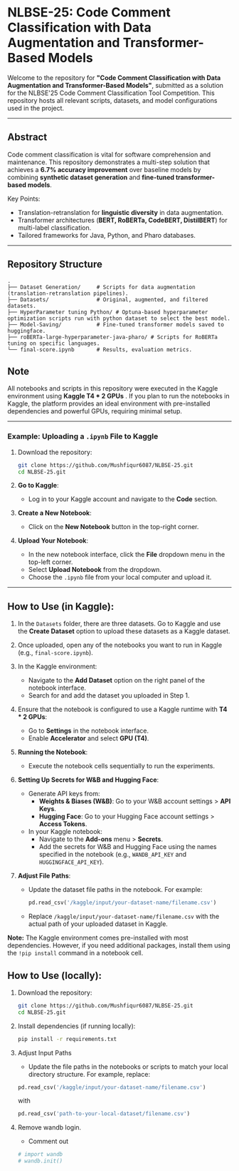 # NLBSE-25: Code Comment Classification with Data Augmentation and Transformer-Based Models

Welcome to the repository for **"Code Comment Classification with Data Augmentation and Transformer-Based Models"**, submitted as a solution for the NLBSE'25 Code Comment Classification Tool Competition. This repository hosts all relevant scripts, datasets, and model configurations used in the project.

---

## Abstract

Code comment classification is vital for software comprehension and maintenance. This repository demonstrates a multi-step solution that achieves a **6.7% accuracy improvement** over baseline models by combining **synthetic dataset generation** and **fine-tuned transformer-based models**.

Key Points:
- Translation-retranslation for **linguistic diversity** in data augmentation.
- Transformer architectures (**BERT, RoBERTa, CodeBERT, DistilBERT**) for multi-label classification.
- Tailored frameworks for Java, Python, and Pharo databases.

---

## Repository Structure

```plaintext
.
├── Dataset Generation/     # Scripts for data augmentation (translation-retranslation pipelines).
├── Datasets/               # Original, augmented, and filtered datasets.
├── HyperParameter tuning Python/ # Optuna-based hyperparameter optimization scripts run with python dataset to select the best model.
├── Model-Saving/           # Fine-tuned transformer models saved to huggingface.
├── roBERTa-large-hyperparameter-java-pharo/ # Scripts for RoBERTa tuning on specific languages.
└── final-score.ipynb       # Results, evaluation metrics.
```
## Note

All notebooks and scripts in this repository were executed in the Kaggle environment using **Kaggle T4 * 2 GPUs** . If you plan to run the notebooks in Kaggle, the platform provides an ideal environment with pre-installed dependencies and powerful GPUs, requiring minimal setup.

---

### Example: Uploading a `.ipynb` File to Kaggle
1. Download the repository:
   ```bash
   git clone https://github.com/Mushfiqur6087/NLBSE-25.git
   cd NLBSE-25.git

2. **Go to Kaggle**:
   - Log in to your Kaggle account and navigate to the **Code** section.

3. **Create a New Notebook**:
   - Click on the **New Notebook** button in the top-right corner.

4. **Upload Your Notebook**:
   - In the new notebook interface, click the **File** dropdown menu in the top-left corner.
   - Select **Upload Notebook** from the dropdown.
   - Choose the `.ipynb` file from your local computer and upload it.

---

## How to Use (in Kaggle):

1. In the `Datasets` folder, there are three datasets. Go to Kaggle and use the **Create Dataset** option to upload these datasets as a Kaggle dataset.

2. Once uploaded, open any of the notebooks you want to run in Kaggle (e.g., `final-score.ipynb`).

3. In the Kaggle environment:
   - Navigate to the **Add Dataset** option on the right panel of the notebook interface.
   - Search for and add the dataset you uploaded in Step 1.

4. Ensure that the notebook is configured to use a Kaggle runtime with **T4 * 2 GPUs**:
   - Go to **Settings** in the notebook interface.
   - Enable **Accelerator** and select **GPU (T4)**.

5. **Running the Notebook**:
   - Execute the notebook cells sequentially to run the experiments.

6. **Setting Up Secrets for W&B and Hugging Face**:
   - Generate API keys from:
     - **Weights & Biases (W&B)**: Go to your W&B account settings > **API Keys**.
     - **Hugging Face**: Go to your Hugging Face account settings > **Access Tokens**.
   - In your Kaggle notebook:
     - Navigate to the **Add-ons** menu > **Secrets**.
     - Add the secrets for W&B and Hugging Face using the names specified in the notebook (e.g., `WANDB_API_KEY` and `HUGGINGFACE_API_KEY`).

7. **Adjust File Paths**:
   - Update the dataset file paths in the notebook. For example:
     ```python
     pd.read_csv('/kaggle/input/your-dataset-name/filename.csv')
     ```
   - Replace `/kaggle/input/your-dataset-name/filename.csv` with the actual path of your uploaded dataset in Kaggle.

**Note:** The Kaggle environment comes pre-installed with most dependencies. However, if you need additional packages, install them using the `!pip install` command in a notebook cell.


## How to Use (locally):

1. Download the repository:

   ```bash
   git clone https://github.com/Mushfiqur6087/NLBSE-25.git
   cd NLBSE-25.git
   
2. Install dependencies (if running locally):
   ```bash
   pip install -r requirements.txt

3. Adjust Input Paths
   - Update the file paths in the notebooks or scripts to match your local directory structure. 
   For example, replace:
   ```python
   pd.read_csv('/kaggle/input/your-dataset-name/filename.csv')
   ```
   with
   ```python
   pd.read_csv('path-to-your-local-dataset/filename.csv')
   ```
4. Remove wandb login.
   - Comment out
   ```python
   # import wandb
   # wandb.init()
   ```
